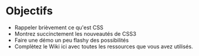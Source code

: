 Objectifs
=========

- Rappeler brièvement ce qu'est CSS
- Montrez succinctement les nouveautés de CSS3
- Faire une démo un peu flashy des possibilités
- Complètez le Wiki ici avec toutes les ressources que vous avez utilisés. 

